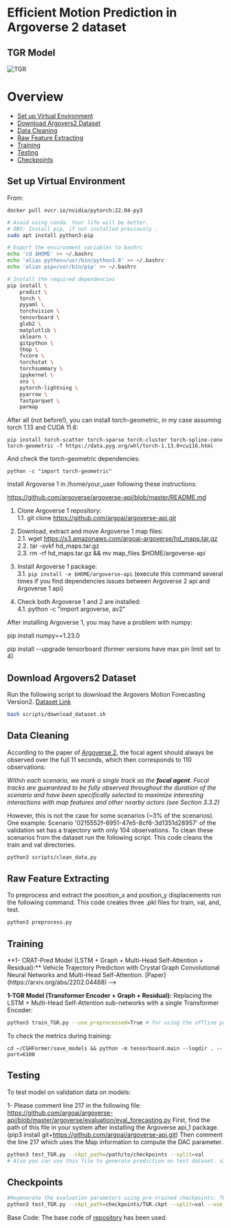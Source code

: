 # Efficient Motion Prediction in Argoverse 2 dataset

## TGR Model 
![TGR](https://user-images.githubusercontent.com/41056415/172166875-208c157b-9af9-4956-a8f2-198cfed98da3.jpg)

<!--
## MFTF Model 
![TR](https://user-images.githubusercontent.com/41056415/174430533-e808d059-03ee-4150-92b6-7b4c4a5e22b0.jpg)
-->
Overview
=================
  * [Set up Virtual Environment](#set_up_virtual_environment)
  * [Download Argovers2 Dataset](#download_argovers2_dataset)
  * [Data Cleaning](#data_cleaning)
  * [Raw Feature Extracting](#Extract_Raw_Features_from_arg2_Dataset)
  * [Training](#training)
  * [Testing](#testing)
  * [Checkpoints](#Checkpoints)

## Set up Virtual Environment

From:

```docker pull nvcr.io/nvidia/pytorch:22.04-py3```

```sh
# Avoid using conda. Your life will be better.
# OBS: Install pip, if not installed previously .
sudo apt install python3-pip

# Export the environment variables to bashrc
echo 'cd $HOME' >> ~/.bashrc 
echo 'alias python=/usr/bin/python3.8' >> ~/.bashrc 
echo 'alias pip=/usr/bin/pip' >> ~/.bashrc 

# Install the required dependencies
pip install \
    prodict \
    torch \
    pyyaml \
    torchvision \
    tensorboard \
    glob2 \
    matplotlib \
    sklearn \
    gitpython \
    thop \
    fvcore \
    torchstat \
    torchsummary \
    ipykernel \
    sns \
    pytorch-lightning \
    pyarrow \
    fastparquet \ 
    parmap
```

After all (not before!), you can install torch-geometric, in my case assuming torch 1.13 and CUDA 11.6:

```pip install torch-scatter torch-sparse torch-cluster torch-spline-conv torch-geometric -f https://data.pyg.org/whl/torch-1.13.0+cu116.html```

And check the torch-geometric dependencies:

```python -c "import torch-geometric"```

Install Argoverse 1 in /home/your_user following these instructions:

https://github.com/argoverse/argoverse-api/blob/master/README.md

1. Clone Argoverse 1 repository: \
    1.1. git clone https://github.com/argoai/argoverse-api.git

2. Download, extract and move Argoverse 1 map files: \
    2.1. wget https://s3.amazonaws.com/argoai-argoverse/hd_maps.tar.gz \
    2.2. tar -xvkf hd_maps.tar.gz \
    2.3. rm -rf hd_maps.tar.gz && mv map_files $HOME/argoverse-api

3. Install Argoverse 1 package:\
    3.1. ```pip install -e $HOME/argoverse-api``` (execute this command several times if you find dependencies issues between
    Argoverse 2 api and Argoverse 1 api)

4. Check both Argoverse 1 and 2 are installed: \
    4.1. python -c "import argoverse, av2"

After installing Argoverse 1, you may have a problem with numpy:

pip install numpy==1.23.0

pip install --upgrade tensorboard (former versions have max pin limit set to 4)

## Download Argovers2 Dataset

Run the following script to download the Argovers Motion Forecasting Version2. [Dataset Link](https://github.com/argoai/av2-api/blob/main/src/av2/datasets/motion_forecasting/README.md)

```sh
bash scripts/download_dataset.sh
```
## Data Cleaning
According to the paper of [Argoverse 2](https://datasets-benchmarks-proceedings.neurips.cc/paper/2021/file/4734ba6f3de83d861c3176a6273cac6d-Paper-round2.pdf), the focal agent should always be observed over the full 11 seconds, which then corresponds to 110 observations:

*Within each scenario, we mark a single track as the **focal agent**. Focal tracks are guaranteed to be fully observed throughout the duration of the scenario and have been specifically selected to maximize interesting interactions with map features and other nearby actors (see Section 3.3.2)*

However, this is not the case for some scenarios (~3% of the scenarios).
One example: Scenario '0215552f-6951-47e5-8cf6-3d1351d28957' of the validation set has a trajectory with only 104 observations.
To clean these scenarios from the dataset run the following script. This code cleans the train and val directories. 
```sh
python3 scripts/clean_data.py
```
## Raw Feature Extracting
To preprocess and extract the posotion_x and position_y displacements run the following command. This code creates three .pkl files for train, val, and, test.  
```sh
python3 preprocess.py
```  
## Training

<!-->
**1- CRAT-Pred Model (LSTM + Graph + Multi-Head Self-Attention + Residual):** Vehicle Trajectory Prediction with Crystal Graph Convolutional Neural Networks and Multi-Head Self-Attention. [Paper](https://arxiv.org/abs/2202.04488) 
-->

**1-TGR Model (Transformer Encoder + Graph + Residual):** Replacing the LSTM + Multi-Head Self-Attention sub-networks with a single Transformer Encoder:

```sh
python3 train_TGR.py --use_preprocessed=True # for using the offline preprocessing step please use True for --use_preprocessed  
```

To check the metrics during training:

```cd ~/CGHFormer/save_models && python -m tensorboard.main --logdir . --port=6100```

## Testing
To test model on validation data on models:

1- Please comment line 217 in the following file:
https://github.com/argoai/argoverse-api/blob/master/argoverse/evaluation/eval_forecasting.py 
First, find the path of this file in your system after installing the Argoverse api_1 package. (pip3 install git+https://github.com/argoai/argoverse-api.git)
Then comment the line 217 which uses the Map information to compute the DAC parameter. 

```sh
python3 test_TGR.py --ckpt_path=/path/to/checkpoints --split=val 
# Also you can use this file to generate prediction on test dataset. simply use --split-test
```
## Checkpoints 
```sh
#Regenerate the evaluation parameters using pre-trained checkpoints: TGR.ckpt and Crat_Pred.ckpt
python3 test_TGR.py --ckpt_path=checkpoints/TGR.ckpt --split=val --use_preprocessed=True  
```

Base Code: The base code of [repository](https://github.com/schmidt-ju/crat-pred) has been used.
